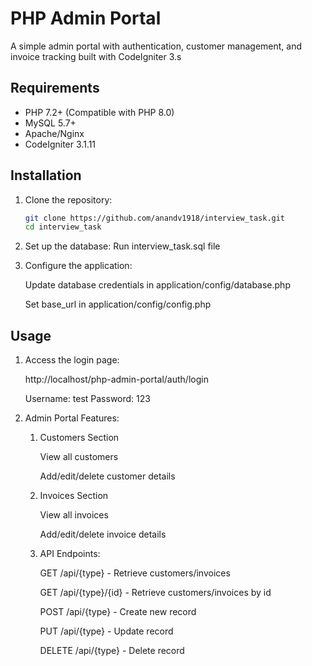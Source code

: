 # PHP Admin Portal

A simple admin portal with authentication, customer management, and invoice tracking built with CodeIgniter 3.s

## Requirements

- PHP 7.2+ (Compatible with PHP 8.0)
- MySQL 5.7+
- Apache/Nginx
- CodeIgniter 3.1.11

## Installation

1. Clone the repository:
   ```bash
   git clone https://github.com/anandv1918/interview_task.git
   cd interview_task

2. Set up the database:
   Run interview_task.sql file

3. Configure the application:

   Update database credentials in application/config/database.php

   Set base_url in application/config/config.php


## Usage

1. Access the login page:
   
   http://localhost/php-admin-portal/auth/login

   Username: test
   Password: 123

2. Admin Portal Features:

   1. Customers Section

      View all customers

      Add/edit/delete customer details

   2. Invoices Section

      View all invoices

      Add/edit/delete invoice details

   3. API Endpoints:

      GET /api/{type} - Retrieve customers/invoices

      GET /api/{type}/{id} - Retrieve customers/invoices by id

      POST /api/{type} - Create new record

      PUT /api/{type} - Update record

      DELETE /api/{type} - Delete record
